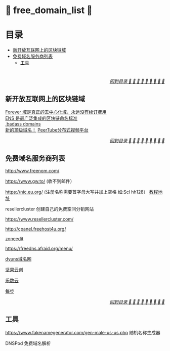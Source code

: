 # :lemon: free_domain_list :lemon:
# 目录

- [新开放互联网上的区块链域](#新开放互联网上的区块链域)
- [免费域名服务商列表](#免费域名服务商列表)
  - [工具](#工具)
#
*<div align="right"><a href="#目录">回到目录 :maple_leaf: :cherries: :lemon: :strawberry: :peach: :eggplant: :pear: :corn: :tomato:</a></div>*
## 新开放互联网上的区块链域
[Forever 域是真正的去中心化域，永远没有续订费用](https://foreverdomains.io/)  \
[ENS 是最广泛集成的区块链命名标准](https://ens.domains/)  \
[.badass domains](https://badass.domains/)  \
[新的顶级域名！](https://www.opennic.org/)
[PeerTube分布式视频平台](https://joinpeertube.org/)
*<div align="right"><a href="#目录">回到目录 :maple_leaf: :cherries: :lemon: :strawberry: :peach: :eggplant: :pear: :corn: :tomato:</a></div>*
## 免费域名服务商列表

http://www.freenom.com/

https://www.gw.to/ (收不到邮件）

https://nic.eu.org/ (注册名称需要首字母大写并加上空格 如:Scl hh128）
[教程地址](https://zhuanlan.zhihu.com/p/99542804)

resellercluster 创建自己的免费空间分销网站

https://www.resellercluster.com/

http://cpanel.freehost4u.org/

[zoneedit](https://www.zoneedit.com/)

https://freedns.afraid.org/menu/

[dyuns域名网](https://www.dyuns.com/)

[坚果云创](https://console.sodayang.com/dns.html)

[乐数云](https://leshuyun.com/)

[每步](http://meibu.com/)

*<div align="right"><a href="#目录">回到目录 :maple_leaf: :cherries: :lemon: :strawberry: :peach: :eggplant: :pear: :corn: :tomato:</a></div>*
## 工具

https://www.fakenamegenerator.com/gen-male-us-us.php 随机名称生成器

DNSPod 免费域名解析
